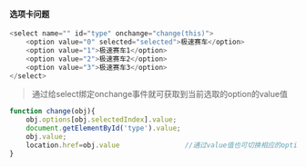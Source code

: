 #### 选项卡问题

```rust
<select name="" id="type" onchange="change(this)">    
    <option value="0" selected="selected">极速赛车</option>
    <option value="1">极速赛车1</option>
    <option value="2">极速赛车2</option>
    <option value="3">极速赛车3</option>
</select>
```

> 通过给select绑定onchange事件就可获取到当前选取的option的value值

```js
function change(obj){
    obj.options[obj.selectedIndex].value;
    document.getElementById('type').value;
    obj.value;
    location.href=obj.value                //通过value值也可切换相应的option链接的页面
} 
```



